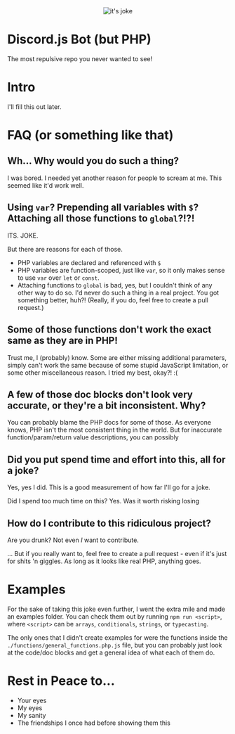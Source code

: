 <div align="center">
	<img src="http://i.imgur.com/JN0sMnl.png" title="it's joke" alt="it's joke" />
</div>

# Discord.js Bot (but PHP)

The most repulsive repo you never wanted to see!

# Intro

I'll fill this out later.

# FAQ (or something like that)

## Wh... Why would you do such a thing?

I was bored. I needed yet another reason for people to scream at me. This seemed like it'd work well.

## Using `var`? Prepending all variables with `$`? Attaching all those functions to `global`?!?!

ITS. JOKE.

But there are reasons for each of those.

* PHP variables are declared and referenced with `$`
* PHP variables are function-scoped, just like `var`, so it only makes sense to use `var` over `let` or `const`.
* Attaching functions to `global` is bad, yes, but I couldn't think of any other way to do so. I'd never do such a thing in a real project. You got something better, huh?! (Really, if you do, feel free to create a pull request.)

## Some of those functions don't work the exact same as they are in PHP!

Trust me, I (probably) know. Some are either missing additional parameters, simply can't work the same because of some stupid JavaScript limitation, or some other miscellaneous reason. I tried my best, okay?! :(

## A few of those doc blocks don't look very accurate, or they're a bit inconsistent. Why?

You can probably blame the PHP docs for some of those. As everyone knows, PHP isn't the most consistent thing in the world. But for inaccurate function/param/return value descriptions, you can possibly

## Did you put spend time and effort into this, all for a joke?

Yes, yes I did. This is a good measurement of how far I'll go for a joke.

Did I spend too much time on this? Yes.
Was it worth risking losing

## How do I contribute to this ridiculous project?

Are you drunk? Not even _I_ want to contribute.

... But if you really want to, feel free to create a pull request - even if it's just for shits 'n giggles. As long as it looks like real PHP, anything goes.

# Examples

For the sake of taking this joke even further, I went the extra mile and made an examples folder. You can check them out by running `npm run <script>`, where `<script>` can be `arrays`, `conditionals`, `strings`, or `typecasting`.

The only ones that I didn't create examples for were the functions inside the `./functions/general_functions.php.js` file, but you can probably just look at the code/doc blocks and get a general idea of what each of them do.

# Rest in Peace to...

* Your eyes
* My eyes
* My sanity
* The friendships I once had before showing them this

